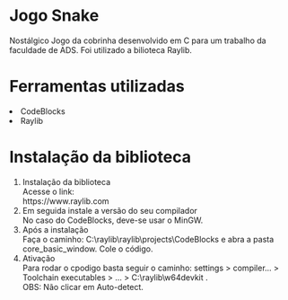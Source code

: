 <h1>Jogo Snake</h1> 

  <p1>Nostálgico Jogo da cobrinha desenvolvido em C para um trabalho da faculdade de ADS. Foi utilizado a bilioteca Raylib.</p1>

  <h1>Ferramentas utilizadas</h1> 
  <li>CodeBlocks</li>
  <li>Raylib</li>

<h1>Instalação da biblioteca</h1> 
<ol>
    <li>Instalação da biblioteca</li>
    <p1>Acesse o link: <br> <a>https://www.raylib.com</a></p1>
    <li>Em seguida instale a versão do seu compilador</li>
    <p1> No caso do CodeBlocks, deve-se usar o MinGW.</p1>
    <li>Após a instalação</li>
    <p1>Faça o caminho: C:\raylib\raylib\projects\CodeBlocks e abra a pasta core_basic_window. Cole o código.</p1>
    <li>Ativação</li>
    <p1>Para rodar o cpodigo basta seguir o caminho: settings > compiler... > Toolchain executables > ... > C:\raylib\w64devkit . <br> OBS: Não clicar em Auto-detect.</p1>

</ol>
